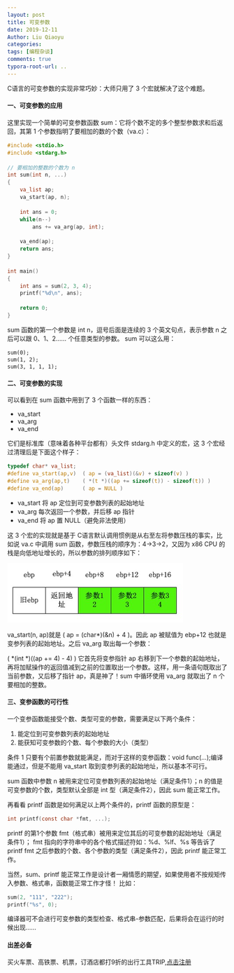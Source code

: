 ```yaml
---
layout: post
title: 可变参数
date: 2019-12-11
Author: Liu Qiaoyu
categories: 
tags: [编程杂谈]
comments: true
typora-root-url: ..
---
```


C语言的可变参数的实现非常巧妙：大师只用了 3 个宏就解决了这个难题。

#### 一、可变参数的应用

这里实现一个简单的可变参数函数 sum：它将个数不定的多个整型参数求和后返回，其第 1 个参数指明了要相加的数的个数（va.c）：

```c
#include <stdio.h>
#include <stdarg.h>

// 要相加的整数的个数为 n
int sum(int n, ...)
{
    va_list ap;
    va_start(ap, n);

    int ans = 0;
    while(n--)
        ans += va_arg(ap, int);

    va_end(ap);
    return ans;
}

int main()
{
    int ans = sum(2, 3, 4);
    printf("%d\n", ans);

    return 0;
}
```

sum 函数的第一个参数是 int n，逗号后面是连续的 3 个英文句点，表示参数 n 之后可以跟 0、1、2…… 个任意类型的参数。
sum 可以这么用：

	sum(0);
	sum(1, 2);
	sum(3, 1, 1, 1);

#### 二、可变参数的实现

可以看到在 sum 函数中用到了 3 个函数一样的东西：

- va\_start
- va\_arg
- va\_end

它们是标准库（意味着各种平台都有）头文件 stdarg.h 中定义的宏，这 3 个宏经过清理后是下面这个样子：

```c
typedef char* va_list;
#define va_start(ap,v)  ( ap = (va_list)(&v) + sizeof(v) )
#define va_arg(ap,t)    ( *(t *)((ap += sizeof(t)) - sizeof(t)) )
#define va_end(ap)      ( ap = NULL )
```

* va\_start 将 ap 定位到可变参数列表的起始地址
* va\_arg 每次返回一个参数，并后移 ap 指针
* va\_end 将 ap 置 NULL（避免非法使用）

这 3 个宏的实现就是基于 C语言默认调用惯例是从右至左将参数压栈的事实，比如说 va.c 中调用 sum 函数，参数压栈的顺序为：4->3->2，又因为 x86 CPU 的栈是向低地址增长的，所以参数的排列顺序如下：

![args](/images/2019-12-11-varargs/1.jpg)

va\_start(n, ap)就是 ( ap = (char*)(&n) + 4 )。因此 ap 被赋值为 ebp+12 也就是变参列表的起始地址。之后 va\_arg  取出每一个参数：

( *(int *)((ap += 4) - 4) )
它首先将变参指针 ap 右移到下一个参数的起始地址，再将加赋操作的返回值减到之前的位置取出一个参数。这样，用一条语句既取出了当前参数，又后移了指针 ap，真是神了！sum 中循环使用 va\_arg 就取出了 n 个要相加的整数。

#### 三、变参函数的可行性

一个变参函数能接受个数、类型可变的参数，需要满足以下两个条件：

1. 能定位到可变参数列表的起始地址
2. 能获知可变参数的个数、每个参数的大小（类型）

条件 1 只要有个前置参数就能满足，而对于这样的变参函数：void func(...);编译能通过，但是不能用 va_start 取到变参列表的起始地址，所以基本不可行。

sum 函数中参数 n 被用来定位可变参数列表的起始地址（满足条件1）；n 的值是可变参数的个数，类型默认全部是 int 型（满足条件2），因此 sum 能正常工作。

再看看 printf 函数是如何满足以上两个条件的，printf 函数的原型是：

```c
int printf(const char *fmt, ...);
```

printf 的第1个参数 fmt（格式串）被用来定位其后的可变参数的起始地址（满足条件1）；
fmt 指向的字符串中的各个格式描述符如：%d、%lf、%s 等告诉了 printf fmt 之后参数的个数、各个参数的类型（满足条件2），因此 printf 能正常工作。


当然，sum、printf 能正常工作是设计者一厢情愿的期望，如果使用者不按规矩传入参数、格式串，函数能正常工作才怪！
比如：

```c
sum(2, "111", "222");
printf("%s", 0);
```

编译器可不会进行可变参数的类型检查、格式串-参数匹配，后果将会在运行的时候出现……

#### 出差必备

买火车票、高铁票、机票，订酒店都打9折的出行工具TRIP,[点击注册](https://h5.itrip.world/#/register/6tpd1Z)